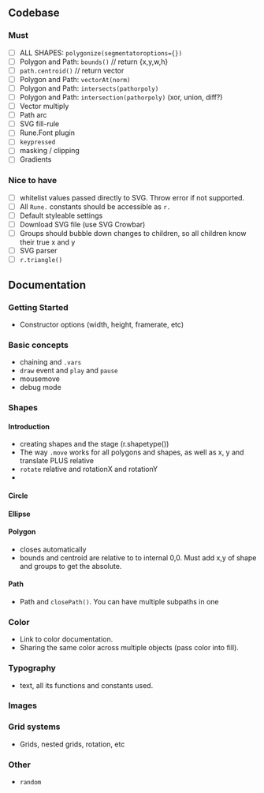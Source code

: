 ## Codebase

### Must

- [ ] ALL SHAPES: `polygonize(segmentatoroptions={})`
- [ ] Polygon and Path: `bounds()` // return {x,y,w,h}
- [ ] `path.centroid()` // return vector
- [ ] Polygon and Path: `vectorAt(norm)`
- [ ] Polygon and Path: `intersects(pathorpoly)`
- [ ] Polygon and Path: `intersection(pathorpoly)` (xor, union, diff?)
- [ ] Vector multiply
- [ ] Path arc
- [ ] SVG fill-rule
- [ ] Rune.Font plugin
- [ ] `keypressed`
- [ ] masking / clipping
- [ ] Gradients

### Nice to have 

- [ ] whitelist values passed directly to SVG. Throw error if not supported.
- [ ] All `Rune.` constants should be accessible as `r.`
- [ ] Default styleable settings
- [ ] Download SVG file (use SVG Crowbar)
- [ ] Groups should bubble down changes to children, so all children know their true x and y
- [ ] SVG parser
- [ ] `r.triangle()`

## Documentation


### Getting Started
- Constructor options (width, height, framerate, etc)

### Basic concepts
- chaining and `.vars`
- `draw` event and `play` and `pause`
- mousemove
- debug mode

### Shapes

#### Introduction
- creating shapes and the stage (r.shapetype())
- The way `.move` works for all polygons and shapes, as well as x, y and translate PLUS relative
- `rotate` relative and rotationX and rotationY
- 

#### Circle

#### Ellipse

#### Polygon
- closes automatically
- bounds and centroid are relative to to internal 0,0. Must add x,y of shape and groups to get the absolute.

#### Path
- Path and `closePath()`. You can have multiple subpaths in one

### Color
- Link to color documentation.
- Sharing the same color across multiple objects (pass color into fill).

### Typography
- text, all its functions and constants used.

### Images

### Grid systems
- Grids, nested grids, rotation, etc

### Other
- `random`

